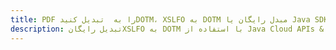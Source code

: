 ---title: PDF را به  تبدیل کنیدDOTM، XSLFO به DOTM مبدل رایگان یا Java SDKdescription: تبدیل رایگانXSLFO به DOTM با استفاده از Java Cloud APIs & SDK همچنین اسناد PDF را در Cloud ایجاد، ویرایش و رندر کنید.---